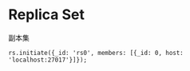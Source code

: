 # Replica Set

副本集

```
rs.initiate({_id: 'rs0', members: [{_id: 0, host: 'localhost:27017'}]});
```
